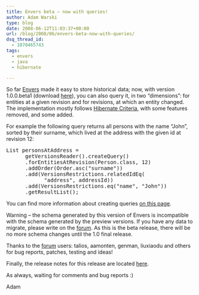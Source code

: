 ```yaml
---
title: Envers beta – now with queries!
author: Adam Warski
type: blog
date: 2008-06-12T11:03:37+00:00
url: /blog/2008/06/envers-beta-now-with-queries/
dsq_thread_id:
  - 1070465743
tags:
  - envers
  - java
  - hibernate

---
```

So far [Envers][1] made it easy to store historical data; now, with version 1.0.0.beta1 (download [here][2]), you can also query it, in two &#8220;dimensions&#8221;: for entities at a given revision and for revisions, at which an entity changed. The implementation mostly follows [Hibernate Criteria][3], with some features removed, and some added.

For example the following query returns all persons with the name &#8220;John&#8221;, sorted by their surname, which lived at the address with the given id at revision 12:

<pre lang="java" line="1" escape="true">List personsAtAddress =
      getVersionsReader().createQuery()
      .forEntitiesAtRevision(Person.class, 12)
      .addOrder(Order.asc("surname"))
      .add(VersionsRestrictions.relatedIdEq(
            "address", addressId))
      .add(VersionsRestrictions.eq("name", "John"))
      .getResultList();
</pre>

You can find more information about creating queries [on this page][4].

Warning &#8211; the schema generated by this version of Envers is incompatible with the schema generated by the preview versions. If you have any data to migrate, please write on the [forum][5]. As this is the beta release, there will be no more schema changes until the 1.0 final release.

Thanks to the [forum][5] users: talios, aamonten, genman, liuxiaodu and others for bug reports, patches, testing and ideas!

Finally, the release notes for this release are located [here][6].

As always, waiting for comments and bug reports :)

Adam

 [1]: http://www.jboss.org/envers/
 [2]: http://www.jboss.org/envers/downloads
 [3]: http://www.hibernate.org/hib_docs/v3/reference/en/html/querycriteria.html
 [4]: http://www.jboss.org/envers/queries.html
 [5]: http://www.jboss.com/index.html?module=bb&op=viewforum&f=283
 [6]: http://jira.jboss.org/jira/secure/ConfigureReport.jspa?versions=12312322&sections=1&sections=2&style=none&selectedProjectId=12310660&reportKey=pl.net.mamut%3Areleasenotes&Next=Next
